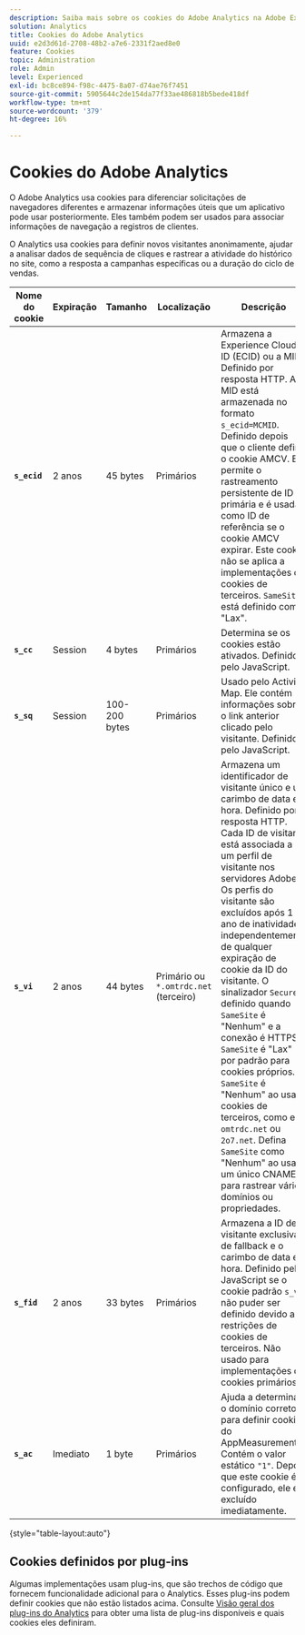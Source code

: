 ```yaml
---
description: Saiba mais sobre os cookies do Adobe Analytics na Adobe Experience Cloud.
solution: Analytics
title: Cookies do Adobe Analytics
uuid: e2d3d61d-2708-48b2-a7e6-2331f2aed8e0
feature: Cookies
topic: Administration
role: Admin
level: Experienced
exl-id: bc8ce894-f98c-4475-8a07-d74ae76f7451
source-git-commit: 5905644c2de154da77f33ae486818b5bede418df
workflow-type: tm+mt
source-wordcount: '379'
ht-degree: 16%

---
```


# Cookies do Adobe Analytics

O Adobe Analytics usa cookies para diferenciar solicitações de navegadores diferentes e armazenar informações úteis que um aplicativo pode usar posteriormente. Eles também podem ser usados para associar informações de navegação a registros de clientes.

O Analytics usa cookies para definir novos visitantes anonimamente, ajudar a analisar dados de sequência de cliques e rastrear a atividade do histórico no site, como a resposta a campanhas específicas ou a duração do ciclo de vendas.

| Nome do cookie | Expiração | Tamanho | Localização | Descrição |
| --- | --- | --- | --- | --- |
| **`s_ecid`** | 2 anos | 45 bytes | Primários | Armazena a Experience Cloud ID (ECID) ou a MID. Definido por resposta HTTP. A MID está armazenada no formato `s_ecid=MCMID`. Definido depois que o cliente define o cookie AMCV. Ela permite o rastreamento persistente de ID primária e é usada como ID de referência se o cookie AMCV expirar. Este cookie não se aplica a implementações de cookies de terceiros. `SameSite` está definido como &quot;Lax&quot;. |
| **`s_cc`** | Session | 4 bytes | Primários | Determina se os cookies estão ativados. Definido pelo JavaScript. |
| **`s_sq`** | Session | 100-200 bytes | Primários | Usado pelo Activity Map. Ele contém informações sobre o link anterior clicado pelo visitante. Definido pelo JavaScript. |
| **`s_vi`** | 2 anos | 44 bytes | Primário ou `*.omtrdc.net` (terceiro) | Armazena um identificador de visitante único e um carimbo de data e hora. Definido por resposta HTTP. Cada ID de visitante está associada a um perfil de visitante nos servidores Adobe. Os perfis do visitante são excluídos após 1 ano de inatividade, independentemente de qualquer expiração de cookie da ID do visitante. O sinalizador `Secure` é definido quando `SameSite` é &quot;Nenhum&quot; e a conexão é HTTPS. `SameSite` é &quot;Lax&quot; por padrão para cookies próprios. `SameSite` é &quot;Nenhum&quot; ao usar cookies de terceiros, como em `omtrdc.net` ou `2o7.net`. Defina `SameSite` como &quot;Nenhum&quot; ao usar um único CNAME para rastrear vários domínios ou propriedades. |
| **`s_fid`** | 2 anos | 33 bytes | Primários | Armazena a ID de visitante exclusiva de fallback e o carimbo de data e hora. Definido pelo JavaScript se o cookie padrão `s_vi` não puder ser definido devido a restrições de cookies de terceiros. Não usado para implementações de cookies primários. |
| **`s_ac`** | Imediato | 1 byte | Primários | Ajuda a determinar o domínio correto para definir cookies do AppMeasurement. Contém o valor estático `"1"`. Depois que este cookie é configurado, ele é excluído imediatamente. |

{style="table-layout:auto"}

## Cookies definidos por plug-ins

Algumas implementações usam plug-ins, que são trechos de código que fornecem funcionalidade adicional para o Analytics. Esses plug-ins podem definir cookies que não estão listados acima. Consulte [Visão geral dos plug-ins do Analytics](https://experienceleague.adobe.com/en/docs/analytics/implementation/vars/plugins/impl-plugins) para obter uma lista de plug-ins disponíveis e quais cookies eles definiram.
